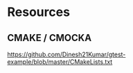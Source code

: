 # Resources
## CMAKE / CMOCKA
https://github.com/Dinesh21Kumar/gtest-example/blob/master/CMakeLists.txt
